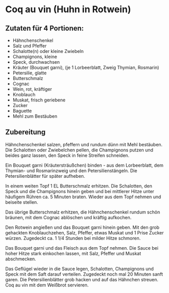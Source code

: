 # Coq au vin (Huhn in Rotwein)

## Zutaten für 4 Portionen:

- Hähnchenschenkel
- Salz und Pfeffer
- Schalotte(n) oder kleine Zwiebeln
- Champignons, kleine
- Speck, durchwachsen
- Kräuter (Bouquet garni), (je 1 Lorbeerblatt, Zweig Thymian, Rosmarin)
- Petersilie, glatte
- Butterschmalz
- Cognac
- Wein, rot, kräftiger
- Knoblauch
- Muskat, frisch geriebene
- Zucker
- Baguette
- Mehl zum Bestäuben


## Zubereitung


Hähnchenschenkel salzen, pfeffern und rundum dünn mit Mehl bestäuben. Die
Schalotten oder Zwiebelchen pellen, die Champignons putzen und beides ganz
lassen, den Speck in feine Streifen schneiden.

  
Ein Bouquet garni (Kräutersträußchen) binden - aus dem Lorbeerblatt, dem
Thymian- und Rosmarinzweig und den Petersilienstängeln. Die Petersilienblätter
für später aufheben.

In einem weiten Topf 1 EL Butterschmalz erhitzen. Die Schalotten, den Speck
und die Champignons hinein geben und bei mittlerer Hitze unter häufigem Rühren
ca. 5 Minuten braten. Wieder aus dem Topf nehmen und beiseite stellen.

  
Das übrige Butterschmalz erhitzen, die Hähnchenschenkel rundum schön bräunen,
mit dem Cognac ablöschen und kräftig aufkochen.

  
Den Rotwein angießen und das Bouquet garni hinein geben. Mit den grob
gehackten Knoblauchzehen, Salz, Pfeffer, etwas Muskat und 1 Prise Zucker
würzen. Zugedeckt ca. 1 1/4 Stunden bei milder Hitze schmoren.

  
Das Bouquet garni und das Fleisch aus dem Topf nehmen. Die Sauce bei hoher
Hitze stark einkochen lassen, mit Salz, Pfeffer und Muskat abschmecken.

  
Das Geflügel wieder in die Sauce legen, Schalotten, Champignons und Speck mit
dem Saft darauf verteilen. Zugedeckt noch mal 20 Minuten sanft garen. Die
Petersilienblätter grob hacken und auf das Hähnchen streuen. Coq au vin mit
dem Weißbrot servieren.

  


